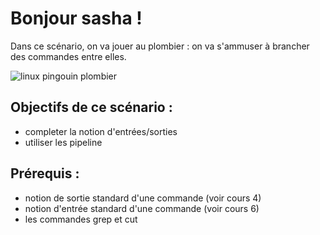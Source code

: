 # Bonjour sasha !

Dans ce scénario, on va jouer au plombier : on va s'ammuser à brancher des commandes entre elles.

![linux pingouin plombier](../assets/penguin.png)

## Objectifs de ce scénario :
* completer la notion d'entrées/sorties
* utiliser les pipeline

## Prérequis :
* notion de sortie standard d'une commande (voir cours 4)
* notion d'entrée standard d'une commande (voir cours 6)
* les commandes grep et cut
